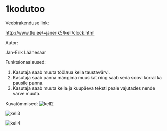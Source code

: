 # 1kodutoo

Veebirakenduse link:

http://www.tlu.ee/~janerik5/kell/clock.html

Autor:

Jan-Erik Läänesaar

Funktsionaalsused:

1. Kasutaja saab muuta töölaua kella taustavärvi.
2. Kasutaja saab panna mängima muusikat ning saab seda soovi korral ka pausile panna.
3. Kasutaja saab muuta kella ja kuupäeva teksti peale vajutades nende värve muuta.

Kuvatõmmised:
![kell2](https://user-images.githubusercontent.com/70939499/110800079-82ff5e80-8284-11eb-9ff8-4a05daec0c6e.png)

![kell3](https://user-images.githubusercontent.com/70939499/110800587-028d2d80-8285-11eb-882b-ef5aa304f0d1.png)

![kell4](https://user-images.githubusercontent.com/70939499/110800612-0a4cd200-8285-11eb-85ba-05d65a664ea4.png)
